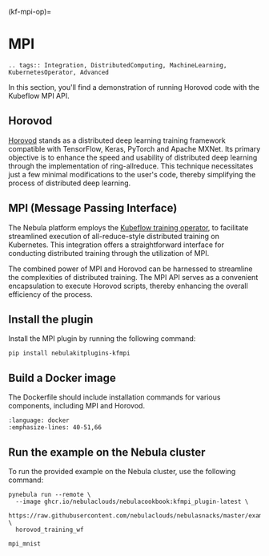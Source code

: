 (kf-mpi-op)=

# MPI

```{eval-rst}
.. tags:: Integration, DistributedComputing, MachineLearning, KubernetesOperator, Advanced
```

In this section, you'll find a demonstration of running Horovod code with the Kubeflow MPI API.

## Horovod

[Horovod](http://horovod.ai/) stands as a distributed deep learning training framework compatible with
TensorFlow, Keras, PyTorch and Apache MXNet. Its primary objective is to enhance the speed and usability
of distributed deep learning through the implementation of ring-allreduce. This technique necessitates
just a few minimal modifications to the user's code, thereby simplifying the process of distributed deep learning.

## MPI (Message Passing Interface)

The Nebula platform employs the [Kubeflow training operator](https://github.com/kubeflow/training-operator),
to facilitate streamlined execution of all-reduce-style distributed training on Kubernetes.
This integration offers a straightforward interface for conducting distributed training through the utilization of MPI.

The combined power of MPI and Horovod can be harnessed to streamline the complexities of distributed training.
The MPI API serves as a convenient encapsulation to execute Horovod scripts, thereby enhancing the overall efficiency of the process.

## Install the plugin

Install the MPI plugin by running the following command:

```
pip install nebulakitplugins-kfmpi
```

## Build a Docker image

The Dockerfile should include installation commands for various components, including MPI and Horovod.

```{literalinclude} ../../../examples/kfmpi_plugin/Dockerfile
:language: docker
:emphasize-lines: 40-51,66
```

## Run the example on the Nebula cluster

To run the provided example on the Nebula cluster, use the following command:

```
pynebula run --remote \
  --image ghcr.io/nebulaclouds/nebulacookbook:kfmpi_plugin-latest \
  https://raw.githubusercontent.com/nebulaclouds/nebulasnacks/master/examples/kfmpi_plugin/kfmpi_plugin/mpi_mnist.py \
  horovod_training_wf
```

```{auto-examples-toc}
mpi_mnist
```
